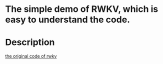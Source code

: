 # The simple demo of RWKV, which is easy to understand the code.

# Description
[the original code of rwkv](https://github.com/BlinkDL/RWKV-LM)
